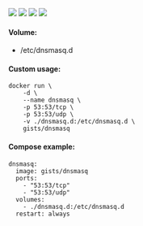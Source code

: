 ![](https://images.microbadger.com/badges/version/gists/dnsmasq.svg) ![](https://images.microbadger.com/badges/image/gists/dnsmasq.svg) ![](https://img.shields.io/docker/stars/gists/dnsmasq.svg) ![](https://img.shields.io/docker/pulls/gists/dnsmasq.svg)

#### Volume:

- /etc/dnsmasq.d

#### Custom usage:

    docker run \
        -d \
        --name dnsmasq \
        -p 53:53/tcp \
        -p 53:53/udp \
        -v ./dnsmasq.d:/etc/dnsmasq.d \
        gists/dnsmasq

#### Compose example:

    dnsmasq:
      image: gists/dnsmasq
      ports:
        - "53:53/tcp"
        - "53:53/udp"
      volumes:
        - ./dnsmasq.d:/etc/dnsmasq.d
      restart: always
